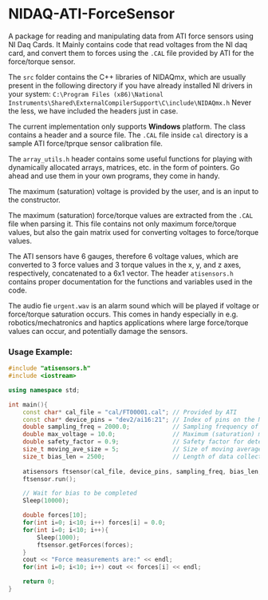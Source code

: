 # NIDAQ-ATI-ForceSensor

A package for reading and manipulating data from ATI force sensors using NI Daq Cards.
It Mainly contains code that read voltages from the NI daq card, and convert them to forces using the
`.CAL` file provided by ATI for the force/torque sensor.

The `src` folder contains the C++ libraries of NIDAQmx, which are usually present in the following directory if you 
have already installed NI drivers in your system:
`C:\Program Files (x86)\National Instruments\Shared\ExternalCompilerSupport\C\include\NIDAQmx.h`
Never the less, we have included the headers just in case.

The current implementation only supports **Windows** platform. The class contains a header and a source file. 
The `.CAL` file inside `cal` directory is a sample ATI force/tprque sensor calibration file.

The `array_utils.h` header contains some useful functions for playing with dynamically allocated arrays,
matrices, etc. in the form of pointers. Go ahead and use them in your own programs, they come in handy.

The maximum (saturation) voltage is provided by the user, and is an input to the constructor.

The maximum (saturation) force/torque values are extracted from the `.CAL` file when parsing it. This file contains 
not only maximum force/torque values, but also the gain matrix used for converting voltages to force/torque values.

The ATI sensors have 6 gauges, therefore 6 voltage values, which are converted to 3 force values and 3 torque
values in the x, y, and z axes, respectively, concatenated to a 6x1 vector. The header `atisensors.h` contains
proper documentation for the functions and variables used in the code.

The audio fie `urgent.wav` is an alarm sound which will be played if voltage or force/torque saturation occurs.
This comes in handy especially in e.g. robotics/mechatronics and haptics applications where large force/torque values 
can occur, and potentially damage the sensors.

### Usage Example:

```C++
#include "atisensors.h"
#include <iostream>

using namespace std;

int main(){
    const char* cal_file = "cal/FT00001.cal"; // Provided by ATI
    const char* device_pins = "dev2/ai16:21"; // Index of pins on the NI Daq card where the sensor is installed
    double sampling_freq = 2000.0;            // Sampling frequency of the Daq card (Hz)
    double max_voltage = 10.0;                // Maximum (saturation) measureable voltage of the sensors (volts)
    double safety_factor = 0.9;               // Safety factor for detecting force/torque saturation
    size_t moving_ave_size = 5;               // Size of moving average for reading slightly smoother data
    size_t bias_len = 2500;                   // Length of data collection for initial biasing (calibration)
    
    atisensors ftsensor(cal_file, device_pins, sampling_freq, bias_len, moving_ave_size, max_voltage, safety_factor);
    ftsensor.run();

    // Wait for bias to be completed
    Sleep(10000);

    double forces[10];
    for(int i=0; i<10; i++) forces[i] = 0.0;
    for(int i=0; i<10; i++){
        Sleep(1000);
        ftsensor.getForces(forces);
    }
    cout << "Force measurements are:" << endl;
    for(int i=0; i<10; i++) cout << forces[i] << endl;

    return 0;
}
```

